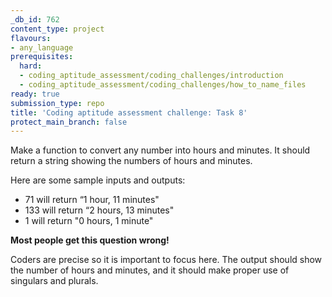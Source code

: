 ```yaml
---
_db_id: 762
content_type: project
flavours:
- any_language
prerequisites:
  hard:
  - coding_aptitude_assessment/coding_challenges/introduction
  - coding_aptitude_assessment/coding_challenges/how_to_name_files
ready: true
submission_type: repo
title: 'Coding aptitude assessment challenge: Task 8'
protect_main_branch: false
---
```


Make a function to convert any number into hours and minutes. It should return a string showing the numbers of hours and minutes.

Here are some sample inputs and outputs:

- 71 will return “1 hour, 11 minutes"
- 133 will return “2 hours, 13 minutes"
- 1 will return "0 hours, 1 minute"


**Most people get this question wrong!**

Coders are precise so it is important to focus here. The output should show the number of hours and minutes, and it should make proper use of singulars and plurals.
